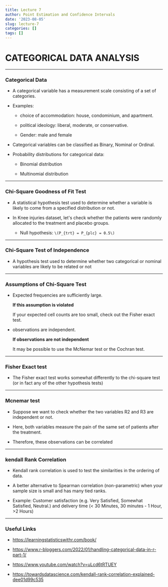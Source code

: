 ```yaml
---
title: Lecture 7
author: Point Estimation and Confidence Intervals
date: '2023-08-05'
slug: lecture-7
categories: []
tags: []
---
```


# CATEGORICAL DATA ANALYSIS

------------------------------------------------------------------------

### Categorical Data

-   A categorical variable has a measurement scale consisting of a set of categories.

-   Examples:

    -   choice of accommodation: house, condominium, and apartment.

    -   political ideology: liberal, moderate, or conservative.

    -   Gender: male and female

-   Categorical variables can be classified as Binary, Nominal or Ordinal.

-   Probability distributions for categorical data:

    -   Binomial distribution

    -   Multinomial distribution

------------------------------------------------------------------------

### Chi-Square Goodness of Fit Test

-   A statistical hypothesis test used to determine whether a variable is likely to come from a specified distribution or not.

-   In Knee injuries dataset, let's check whether the patients were randomly allocated to the treatment and placebo groups.

    -   Null hypothesis: `\(P_{trt} = P_{plc} = 0.5\)`

------------------------------------------------------------------------

### Chi-Square Test of Independence

-   A hypothesis test used to determine whether two categorical or nominal variables are likely to be related or not

------------------------------------------------------------------------

### Assumptions of Chi-Square Test

-   Expected frequencies are sufficiently large.

    **If this assumption is violated**

    If your expected cell counts are too small, check out the Fisher exact test.

-   observations are independent.

    **If observations are not independent**

    It may be possible to use the McNemar test or the Cochran test.

------------------------------------------------------------------------

### Fisher Exact test

-   The Fisher exact test works somewhat differently to the chi-square test (or in fact any of the other hypothesis tests)

------------------------------------------------------------------------

### Mcnemar test

-   Suppose we want to check whether the two variables R2 and R3 are independent or not.

-   Here, both variables measure the pain of the same set of patients after the treatment.

-   Therefore, these observations can be correlated

------------------------------------------------------------------------

### kendall Rank Correlation

-   Kendall rank correlation is used to test the similarities in the ordering of data.

-   A better alternative to Spearman correlation (non-parametric) when your sample size is small and has many tied ranks.

-   Example: Customer satisfaction (e.g. Very Satisfied, Somewhat Satisfied, Neutral.) and delivery time (\< 30 Minutes, 30 minutes - 1 Hour, \>2 Hours)

------------------------------------------------------------------------

### Useful Links

-   <https://learningstatisticswithr.com/book/>

-   <https://www.r-bloggers.com/2022/01/handling-categorical-data-in-r-part-1/>

-   <https://www.youtube.com/watch?v=uLcd6tRTUEY>

-   <https://towardsdatascience.com/kendall-rank-correlation-explained-dee01d99c535>
